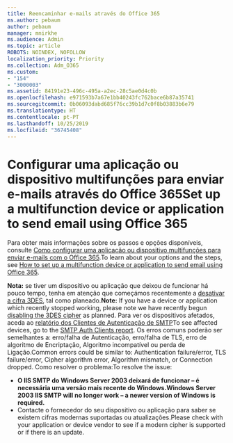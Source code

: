 ```yaml
---
title: Reencaminhar e-mails através do Office 365
ms.author: pebaum
author: pebaum
manager: mnirkhe
ms.audience: Admin
ms.topic: article
ROBOTS: NOINDEX, NOFOLLOW
localization_priority: Priority
ms.collection: Adm_O365
ms.custom:
- "154"
- "3000003"
ms.assetid: 84191e23-496c-495a-a2ec-28c5ae0d4c0b
ms.openlocfilehash: e971593b7a67e1bb40243fc762bace6b87a35741
ms.sourcegitcommit: 0b06093dabd685f76cc39b1d7c0f8b03883b6e79
ms.translationtype: HT
ms.contentlocale: pt-PT
ms.lasthandoff: 10/25/2019
ms.locfileid: "36745408"
---
```

# <a name="set-up-a-multifunction-device-or-application-to-send-email-using-office-365"></a><span data-ttu-id="73eb8-102">Configurar uma aplicação ou dispositivo multifunções para enviar e-mails através do Office 365</span><span class="sxs-lookup"><span data-stu-id="73eb8-102">Set up a multifunction device or application to send email using Office 365</span></span>

<span data-ttu-id="73eb8-103">Para obter mais informações sobre os passos e opções disponíveis, consulte [Como configurar uma aplicação ou dispositivo multifunções para enviar e-mails com o Office 365](https://docs.microsoft.com/Exchange/mail-flow-best-practices/how-to-set-up-a-multifunction-device-or-application-to-send-email-using-office-3).</span><span class="sxs-lookup"><span data-stu-id="73eb8-103">To learn about your options and the steps, see [How to set up a multifunction device or application to send email using Office 365](https://docs.microsoft.com/Exchange/mail-flow-best-practices/how-to-set-up-a-multifunction-device-or-application-to-send-email-using-office-3).</span></span>
  
<span data-ttu-id="73eb8-104">**Nota:** se tiver um dispositivo ou aplicação que deixou de funcionar há pouco tempo, tenha em atenção que começámos recentemente a [desativar a cifra 3DES](https://docs.microsoft.com/office365/securitycompliance/technical-reference-details-about-encryption), tal como planeado.</span><span class="sxs-lookup"><span data-stu-id="73eb8-104">**Note:** If you have a device or application which recently stopped working, please note we have recently begun [disabling the 3DES cipher](https://docs.microsoft.com/office365/securitycompliance/technical-reference-details-about-encryption) as planned.</span></span> <span data-ttu-id="73eb8-105">Para ver os dispositivos afetados, aceda ao [relatório dos Clientes de Autenticação de SMTP](https://protection.office.com/mailflow/dashboard)</span><span class="sxs-lookup"><span data-stu-id="73eb8-105">To see affected devices, go to the [SMTP Auth Clients report](https://protection.office.com/mailflow/dashboard).</span></span> <span data-ttu-id="73eb8-106">Os erros comuns poderão ser semelhantes a: erro/falha de Autenticação, erro/falha de TLS, erro de algoritmo de Encriptação, Algoritmo incompatível ou perda de Ligação.</span><span class="sxs-lookup"><span data-stu-id="73eb8-106">Common errors could be similar to: Authentication failure/error, TLS failure/error, Cipher algorithm error, Algorithm mismatch, or Connection dropped.</span></span> <span data-ttu-id="73eb8-107">Como resolver o problema:</span><span class="sxs-lookup"><span data-stu-id="73eb8-107">To resolve the issue:</span></span>
 - <span data-ttu-id="73eb8-108">**O IIS SMTP do Windows Server 2003 deixará de funcionar – é necessária uma versão mais recente do Windows.**</span><span class="sxs-lookup"><span data-stu-id="73eb8-108">**Windows Server 2003 IIS SMTP will no longer work – a newer version of Windows is required.**</span></span>  
 - <span data-ttu-id="73eb8-109">Contacte o fornecedor do seu dispositivo ou aplicação para saber se existem cifras modernas suportadas ou atualizações.</span><span class="sxs-lookup"><span data-stu-id="73eb8-109">Please check with your application or device vendor to see if a modern cipher is supported or if there is an update.</span></span>
